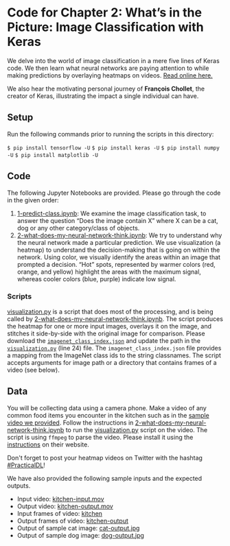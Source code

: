 # Code for Chapter 2: What’s in the Picture: Image Classification with Keras

We delve into the world of image classification in a mere five lines of Keras code. We then learn what neural networks are paying attention to while making predictions by overlaying heatmaps on videos. [Read online here.](https://learning.oreilly.com/library/view/practical-deep-learning/9781492034858/ch02.html)

We also hear the motivating personal journey of **François Chollet**, the creator of Keras, illustrating the impact a single individual can have.

## Setup

Run the following commands prior to running the scripts in this directory:

`$ pip install tensorflow -U`
`$ pip install keras -U`
`$ pip install numpy -U`
`$ pip install matplotlib -U`


## Code

The following Jupyter Notebooks are provided. Please go through the code in the given order:

1. [1-predict-class.ipynb](https://github.com/practicaldl/Practical-Deep-Learning-Book/blob/master/code/chapter-2/1-predict-class.ipynb): We examine the image classification task, to answer the question “Does the image contain X” where X can be a cat, dog or any other category/class of objects.
2. [2-what-does-my-neural-network-think.ipynb](https://github.com/practicaldl/Practical-Deep-Learning-Book/blob/master/code/chapter-2/2-what-does-my-neural-network-think.ipynb): We try to understand why the neural network made a particular prediction. We use visualization (a heatmap) to understand the decision-making that is going on within the network. Using color, we visually identify the areas within an image that prompted a decision. “Hot” spots, represented by warmer colors (red, orange, and yellow) highlight the areas with the maximum signal, whereas cooler colors (blue, purple) indicate low signal.

### Scripts

[visualization.py](https://github.com/practicaldl/Practical-Deep-Learning-Book/blob/master/code/chapter-2/visualization.py) is a script that does most of the processing, and is being called by [2-what-does-my-neural-network-think.ipynb](https://github.com/practicaldl/Practical-Deep-Learning-Book/blob/master/code/chapter-2/2-what-does-my-neural-network-think.ipynb). The script produces the heatmap for one or more input images, overlays it on the image, and stitches it side-by-side with the original image for comparison. Please download the [`imagenet_class_index.json`](https://s3.amazonaws.com/deep-learning-models/image-models/imagenet_class_index.json) and update the path in the [`visualization.py`](https://github.com/practicaldl/Practical-Deep-Learning-Book/blob/master/code/chapter-2/visualization.py#L24) (line 24) file. The `imagenet_class_index.json` file provides a mapping from the ImageNet class ids to the string classnames. The script accepts arguments for image path or a directory that contains frames of a video (see below).

## Data

You will be collecting data using a camera phone. Make a video of any common food items you encounter in the kitchen such as in the [sample video we provided](https://github.com/practicaldl/Practical-Deep-Learning-Book/blob/master/code/chapter-2/data/kitchen-input.mov). Follow the instructions in [2-what-does-my-neural-network-think.ipynb](https://github.com/practicaldl/Practical-Deep-Learning-Book/blob/master/code/chapter-2/2-what-does-my-neural-network-think.ipynb) to run the [visualization.py](https://github.com/practicaldl/Practical-Deep-Learning-Book/blob/master/code/chapter-2/visualization.py) script on the video. The script is using `ffmpeg` to parse the video. Please install it using the [instructions](https://github.com/adaptlearning/adapt_authoring/wiki/Installing-FFmpeg) on their website.

Don't forget to post your heatmap videos on Twitter with the hashtag [#PracticalDL](https://twitter.com/hashtag/PracticalDL)!

We have also provided the following sample inputs and the expected outputs.

- Input video: [kitchen-input.mov](https://github.com/practicaldl/Practical-Deep-Learning-Book/blob/master/code/chapter-2/data/kitchen-input.mov)
- Output video: [kitchen-output.mov](https://github.com/PracticalDL/Practical-Deep-Learning-Book/blob/master/code/chapter-2/data/kitchen-output.mp4)
- Input frames of video: [kitchen](https://github.com/practicaldl/Practical-Deep-Learning-Book/blob/master/code/chapter-2/data/kitchen)
- Output frames of video: [kitchen-output](https://github.com/practicaldl/Practical-Deep-Learning-Book/blob/master/code/chapter-2/data/kitchen-output)
- Output of sample cat image: [cat-output.jpg](https://github.com/practicaldl/Practical-Deep-Learning-Book/blob/master/code/chapter-2/data/cat-output.jpg)
- Output of sample dog image: [dog-output.jpg](https://github.com/practicaldl/Practical-Deep-Learning-Book/blob/master/code/chapter-2/data/dog-output.jpg)

